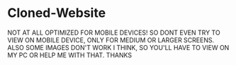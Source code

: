 # Cloned-Website
NOT AT ALL OPTIMIZED FOR MOBILE DEVICES! SO DONT EVEN TRY TO VIEW ON MOBILE DEVICE, ONLY FOR MEDIUM OR LARGER SCREENS.
ALSO SOME IMAGES DON'T WORK I THINK, SO YOU'LL HAVE TO VIEW ON MY PC OR HELP ME WITH THAT. THANKS
